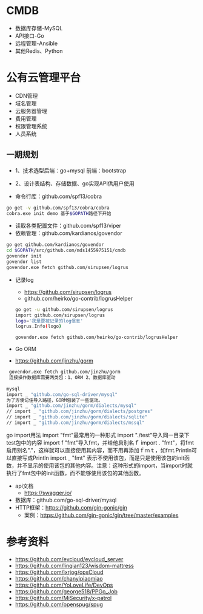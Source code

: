 # CMDB
- 数据库存储-MySQL
- API接口-Go
- 远程管理-Ansible
- 其他Redis、Python

# 公有云管理平台
- CDN管理
- 域名管理
- 云服务器管理
- 费用管理
- 权限管理系统
- 人员系统
## 一期规划
- 1、技术选型后端：go+mysql 前端：bootstrap
- 2、设计表结构、存储数据、go实现API供用户使用

- 命令行库：github.com/spf13/cobra
``` bash
go get -v github.com/spf13/cobra/cobra
cobra.exe init demo 基于$GOPATH路径下开始
```
- 读取各类配置文件：github.com/spf13/viper
- 依赖管理：github.com/kardianos/govendor
``` bash
go get github.com/kardianos/govendor
cd $GOPATH/src/github.com/mds1455975151/cmdb
govendor init
govendor list
govendor.exe fetch github.com/sirupsen/logrus  
```
- 记录log
  - https://github.com/sirupsen/logrus
  - github.com/heirko/go-contrib/logrusHelper

  ``` bash
  go get -u github.com/sirupsen/logrus
  import github.com/sirupsen/logrus
  logo='我是要被记录的log信息'
  logrus.Info(logo)

  govendor.exe fetch github.com/heirko/go-contrib/logrusHelper
  ```
 - Go ORM 
  - https://github.com/jinzhu/gorm
 ``` bash
  govendor.exe fetch github.com/jinzhu/gorm
  连接操作数据库需要两类包：1、ORM 2、数据库驱动
  
mysql 
import _ "github.com/go-sql-driver/mysql"
为了方便记住导入路径，GORM包装了一些驱动。
import _ "github.com/jinzhu/gorm/dialects/mysql"
// import _ "github.com/jinzhu/gorm/dialects/postgres"
// import _ "github.com/jinzhu/gorm/dialects/sqlite"
// import _ "github.com/jinzhu/gorm/dialects/mssql"
 ```
 
go import用法
import "fmt"最常用的一种形式
import "./test"导入同一目录下test包中的内容
import f "fmt"导入fmt，并给他启别名ｆ
import . "fmt"，将fmt启用别名"."，这样就可以直接使用其内容，而不用再添加ｆｍｔ，如fmt.Println可以直接写成Println
import  _ "fmt" 表示不使用该包，而是只是使用该包的init函数，并不显示的使用该包的其他内容。注意：这种形式的import，当import时就执行了fmt包中的init函数，而不能够使用该包的其他函数。
- api文档
  - https://swagger.io/
- 数据库：github.com/go-sql-driver/mysql
- HTTP框架：https://github.com/gin-gonic/gin
  - 案例：https://github.com/gin-gonic/gin/tree/master/examples

# 参考资料
- https://github.com/evcloud/evcloud_server
- https://github.com/linqian123/wisdom-mattress
- https://github.com/ixrjog/opsCloud
- https://github.com/chanyipiaomiao
- https://github.com/YoLoveLife/DevOps
- https://github.com/george518/PPGo_Job
- https://github.com/MiSecurity/x-patrol
- https://github.com/openspug/spug
